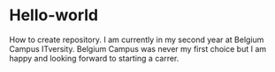 # Hello-world
How to create repository.
I am currently in my second year at Belgium Campus ITversity. Belgium Campus was never my first choice but I am happy and looking forward to starting a carrer.
